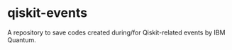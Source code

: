 # qiskit-events
A repository to save codes created during/for Qiskit-related events by IBM Quantum.
